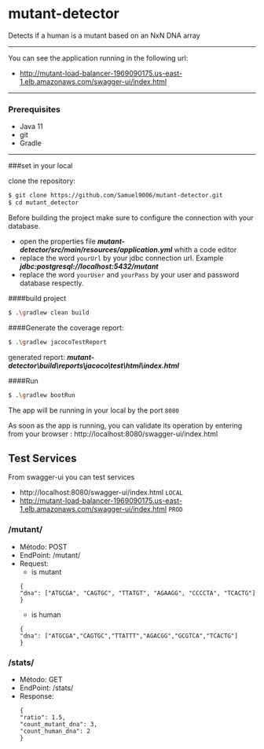 # mutant-detector
Detects if a human is a mutant based on an NxN DNA array

---
You can see the application running in the following url:

- http://mutant-load-balancer-1969090175.us-east-1.elb.amazonaws.com/swagger-ui/index.html

---

### Prerequisites

* Java 11
* git
* Gradle

---

###set in your local

clone the repository:

```sh
$ git clone https://github.com/Samuel9006/mutant-detector.git
$ cd mutant_detector
```

Before building the project make sure to configure the connection with your database.
- open the properties file ***mutant-detector/src/main/resources/application.yml*** whith a code editor
- replace the word `yourUrl` by your jdbc connection url. Example ***jdbc:postgresql://localhost:5432/mutant*** 
- replace the word `yourUser` and `yourPass` by your user and password database respectly. 

####build project

```sh
$ .\gradlew clean build
```
####Generate the coverage report:
```sh
$ .\gradlew jacocoTestReport
```
generated report: ***mutant-detector\build\reports\jacoco\test\html\index.html***

####Run
```sh
$ .\gradlew bootRun
```
The app will be running in your local by the port `8080`

As soon as the app is running, you can validate its operation by entering from your browser :
http://localhost:8080/swagger-ui/index.html


## Test Services
From swagger-ui you can test services
- http://localhost:8080/swagger-ui/index.html `LOCAL`
- http://mutant-load-balancer-1969090175.us-east-1.elb.amazonaws.com/swagger-ui/index.html `PROD`

### /mutant/
* Método: POST
* EndPoint: /mutant/
* Request:
    * is mutant
    ```
  {
  "dna": ["ATGCGA", "CAGTGC", "TTATGT", "AGAAGG", "CCCCTA", "TCACTG"]
  }
    ```
    * is human
    ```
  {
  "dna": ["ATGCGA","CAGTGC","TTATTT","AGACGG","GCGTCA","TCACTG"]
  }
    ```


### /stats/
* Método: GET
* EndPoint: /stats/
* Response:
    ```
  {
    "ratio": 1.5,
    "count_mutant_dna": 3,
    "count_human_dna": 2
  }
    ```

